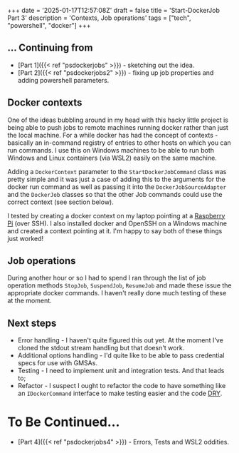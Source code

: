 +++
date = '2025-01-17T12:57:08Z'
draft = false
title = 'Start-DockerJob Part 3'
description = 'Contexts, Job operations'
tags = ["tech", "powershell", "docker"]
+++

## ... Continuing from

* [Part 1]({{< ref "psdockerjobs" >}}) - sketching out the idea.
* [Part 2]({{< ref "psdockerjobs2" >}}) - fixing up job properties and adding powershell parameters.

## Docker contexts

One of the ideas bubbling around in my head with this hacky little project is being able to push jobs to remote machines running docker rather than just the local machine. For a while docker has had the concept of contexts - basically an in-command registry of entries to other hosts on which you can run commands. I use this on Windows machines to be able to run both Windows and Linux containers (via WSL2) easily on the same machine. 

Adding a `DockerContext` parameter to the `StartDockerJobCommand` class was pretty simple and it was just a case of adding this to the arguments for the docker run command as well as passing it into the `DockerJobSourceAdapter` and the `DockerJob` classes so that the other Job commands could use the correct context (see section below).

I tested by creating a docker context on my laptop pointing at a [Raspberry Pi](https://raspberrypi.org/) (over SSH). I also installed docker and OpenSSH on a Windows machine and created a context pointing at it. I'm happy to say both of these things just worked!

## Job operations

During another hour or so I had to spend I ran through the list of job operation methods `StopJob`, `SuspendJob`, `ResumeJob` and made these issue the appropriate docker commands. I haven't really done much testing of these at the moment.

## Next steps

* Error handling - I haven't quite figured this out yet. At the moment I've cloned the stdout stream handling but that doesn't work.
* Additional options handling - I'd quite like to be able to pass credential specs for use with GMSAs.
* Testing - I need to implement unit and integration tests. And that leads to;
* Refactor - I suspect I ought to refactor the code to have something like an `IDockerCommand` interface to make testing easier and the code [DRY](https://en.wikipedia.org/wiki/Don%27t_repeat_yourself).


# To Be Continued...
* [Part 4]({{< ref "psdockerjobs4" >}}) - Errors, Tests and WSL2 oddities.

